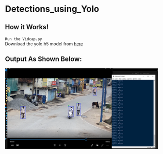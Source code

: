 # Detections_using_Yolo


## How it Works!

`Run the Vidcap.py`<br/>
Download the yolo.h5 model from [here](https://pjreddie.com/darknet/yolo/)

## Output As Shown Below:

![Screenshot](output.png)
